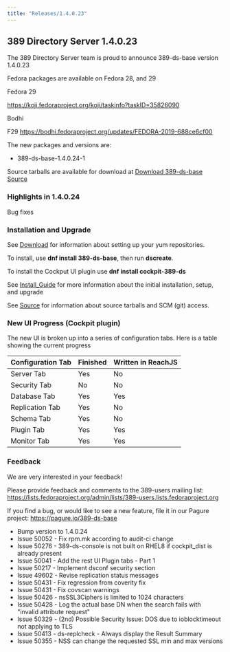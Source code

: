 ```yaml
---
title: "Releases/1.4.0.23"
---
```


389 Directory Server 1.4.0.23
-----------------------------

The 389 Directory Server team is proud to announce 389-ds-base version 1.4.0.23

Fedora packages are available on Fedora 28, and 29


Fedora 29

<https://koji.fedoraproject.org/koji/taskinfo?taskID=35826090>

Bodhi

F29 <https://bodhi.fedoraproject.org/updates/FEDORA-2019-688ce6cf00>


The new packages and versions are:

- 389-ds-base-1.4.0.24-1

Source tarballs are available for download at [Download 389-ds-base Source](https://releases.pagure.org/389-ds-base/389-ds-base-1.4.0.24.tar.bz2)

### Highlights in 1.4.0.24

Bug fixes

### Installation and Upgrade 

See [Download](../download.html) for information about setting up your yum repositories.

To install, use **dnf install 389-ds-base**, then run **dscreate**.

To install the Cockput UI plugin use **dnf install cockpit-389-ds**

See [Install\_Guide](../howto/howto-install-389.html) for more information about the initial installation, setup, and upgrade

See [Source](../development/source.html) for information about source tarballs and SCM (git) access.

### New UI Progress (Cockpit plugin)

The new UI is broken up into a series of configuration tabs.  Here is a table showing the current progress

|Configuration Tab| Finished | Written in ReachJS |
|-----------------|----------|---------|
|Server Tab|Yes|No|
|Security Tab|No|No|
|Database Tab|Yes|Yes|
|Replication Tab|Yes|No|
|Schema Tab|Yes|No|
|Plugin Tab|Yes|Yes|
|Monitor Tab|Yes|Yes|

### Feedback

We are very interested in your feedback!

Please provide feedback and comments to the 389-users mailing list: <https://lists.fedoraproject.org/admin/lists/389-users.lists.fedoraproject.org>

If you find a bug, or would like to see a new feature, file it in our Pagure project: <https://pagure.io/389-ds-base>

- Bump version to 1.4.0.24
- Issue 50052 - Fix rpm.mk according to audit-ci change
- Issue 50276 - 389-ds-console is not built on RHEL8 if cockpit_dist is already present
- Issue 50041 - Add the rest UI Plugin tabs - Part 1
- Issue 50217 - Implement dsconf security section
- Issue 49602 - Revise replication status messages
- Issue 50431 - Fix regression from coverity fix
- Issue 50431 - Fix covscan warnings
- Issue 50426 - nsSSL3Ciphers is limited to 1024 characters
- Issue 50428 - Log the actual base DN when the search fails with "invalid attribute request"
- Issue 50329 - (2nd) Possible Security Issue: DOS due to ioblocktimeout not applying to TLS
- Issue 50413 - ds-replcheck - Always display the Result Summary
- Issue 50355 - NSS can change the requested SSL min and max versions


